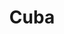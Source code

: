 ---
thumbnail: /images/brokers-and-realtors/portfolio/cuba/thumbnail.jpg
title: Cuba
credit: MSGSSS
order: 5
---